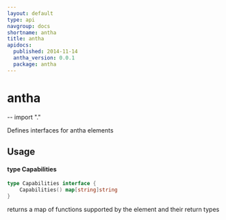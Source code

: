 ```yaml
---
layout: default
type: api
navgroup: docs
shortname: antha
title: antha
apidocs:
  published: 2014-11-14
  antha_version: 0.0.1
  package: antha
---
```

# antha
--
    import "."

Defines interfaces for antha elements

## Usage

#### type Capabilities

```go
type Capabilities interface {
	Capabilities() map[string]string
}
```

returns a map of functions supported by the element and their return types
